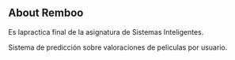 
## About Remboo

Es lapractica final de la asignatura de Sistemas Inteligentes.

Sistema de predicción sobre valoraciones de peliculas por usuario.
